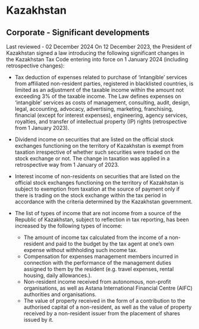 # Kazakhstan
## Corporate - Significant developments
Last reviewed - 02 December 2024
On 12 December 2023, the President of Kazakhstan signed a law introducing the following significant changes in the Kazakhstan Tax Code entering into force on 1 January 2024 (including retrospective changes):
  * Tax deduction of expenses related to purchase of ‘intangible’ services from affiliated non-resident parties, registered in blacklisted countries, is limited as an adjustment of the taxable income within the amount not exceeding 3% of the taxable income. The Law defines expenses on ‘intangible’ services as costs of management, consulting, audit, design, legal, accounting, advocacy, advertising, marketing, franchising, financial (except for interest expenses), engineering, agency services, royalties, and transfer of intellectual property (IP) rights (retrospective from 1 January 2023).


  * Dividend income on securities that are listed on the official stock exchanges functioning on the territory of Kazakhstan is exempt from taxation irrespective of whether such securities were traded on the stock exchange or not. The change in taxation was applied in a retrospective way from 1 January of 2023. 
  * Interest income of non-residents on securities that are listed on the official stock exchanges functioning on the territory of Kazakhstan is subject to exemption from taxation at the source of payment only if there is trading on the stock exchange within the tax period in accordance with the criteria determined by the Kazakhstan government.
  * The list of types of income that are not income from a source of the Republic of Kazakhstan, subject to reflection in tax reporting, has been increased by the following types of income:
    * The amount of income tax calculated from the income of a non-resident and paid to the budget by the tax agent at one’s own expense without withholding such income tax. 
    * Compensation for expenses management members incurred in connection with the performance of the management duties assigned to them by the resident (e.g. travel expenses, rental housing, daily allowances.).
    * Non-resident income received from autonomous, non-profit organisations, as well as Astana International Financial Centre (AIFC) authorities and organisations.
    * The value of property received in the form of a contribution to the authorised capital of a non-resident, as well as the value of property received by a non-resident issuer from the placement of shares issued by it.


